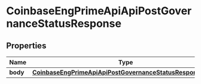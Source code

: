 
# CoinbaseEngPrimeApiApiPostGovernanceStatusResponse

## Properties
Name | Type | Description | Notes
------------ | ------------- | ------------- | -------------
**body** | [**CoinbaseEngPrimeApiApiPostGovernanceStatusResponseBody**](CoinbaseEngPrimeApiApiPostGovernanceStatusResponseBody.md) |  | 



